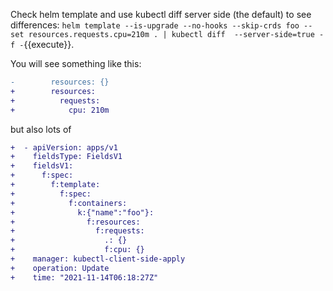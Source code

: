Check helm template and use kubectl diff server side (the default) to see differences: `helm template --is-upgrade --no-hooks --skip-crds foo --set resources.requests.cpu=210m . | kubectl diff  --server-side=true -f -`{{execute}}.

You will see something like this:

```diff
-        resources: {}
+        resources:
+          requests:
+            cpu: 210m
```

but also lots of 

```diff
+  - apiVersion: apps/v1
+    fieldsType: FieldsV1
+    fieldsV1:
+      f:spec:
+        f:template:
+          f:spec:
+            f:containers:
+              k:{"name":"foo"}:
+                f:resources:
+                  f:requests:
+                    .: {}
+                    f:cpu: {}
+    manager: kubectl-client-side-apply
+    operation: Update
+    time: "2021-11-14T06:18:27Z"
```
